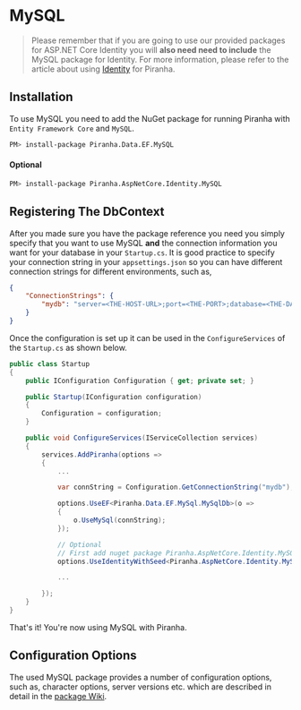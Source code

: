 # MySQL

> Please remember that if you are going to use our provided packages for ASP.NET Core Identity you will **also need need to include** the MySQL package for Identity. For more information, please refer to the article about using [Identity](../authentication/identity) for Piranha.

## Installation

To use MySQL you need to add the NuGet package for running Piranha with `Entity Framework Core` and `MySQL`.

~~~ bash
PM> install-package Piranha.Data.EF.MySQL
~~~

#### Optional

~~~ bash
PM> install-package Piranha.AspNetCore.Identity.MySQL
~~~


## Registering The DbContext

After you made sure you have the package reference you need you simply specify that you want to use MySQL **and** the connection information you want for your database in your `Startup.cs`. It is good practice to specify your connection string in your `appsettings.json` so you can have different connection strings for different environments, such as,

~~~ json
{
    "ConnectionStrings": {
        "mydb": "server=<THE-HOST-URL>;port=<THE-PORT>;database=<THE-DATABASE-SCHEME>;uid=<THE-DATABASE-USER>;password=<THE-PASSWORD>"
    }
}
~~~

Once the configuration is set up it can be used in the `ConfigureServices` of the `Startup.cs` as shown below.

~~~ csharp
public class Startup
{
    public IConfiguration Configuration { get; private set; }

    public Startup(IConfiguration configuration)
    {
        Configuration = configuration;
    }

    public void ConfigureServices(IServiceCollection services)
    {
        services.AddPiranha(options =>
        {
            ...

            var connString = Configuration.GetConnectionString("mydb");

            options.UseEF<Piranha.Data.EF.MySql.MySqlDb>(o =>
            {
                o.UseMySql(connString);
            });

            // Optional
            // First add nuget package Piranha.AspNetCore.Identity.MySQL
            options.UseIdentityWithSeed<Piranha.AspNetCore.Identity.MySQL.IdentityMySQLDb>(db => db.UseMySql(connString));

            ...

        });
    }
}
~~~

That's it! You're now using MySQL with Piranha.

## Configuration Options

The used MySQL package provides a number of configuration options, such as, character options, server versions etc. which are described in detail in the [package Wiki](https://github.com/PomeloFoundation/Pomelo.EntityFrameworkCore.MySql/wiki/Configuration-Options).
